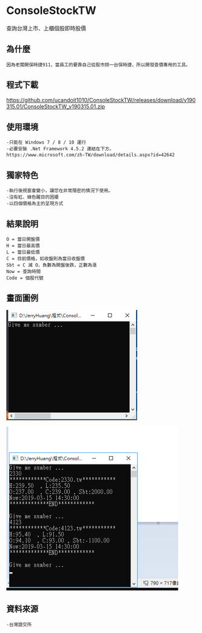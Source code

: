 # ConsoleStockTW
查詢台灣上市、上櫃個股即時股價

## 為什麼
```
因為老闆開保時捷911，當員工的要靠自己從股市撈一台保時捷，所以開發查價專用的工具。
```
## 程式下載

https://github.com/ucandoit1010/ConsoleStockTW/releases/download/v190315.01/ConsoleStockTW_v190315.01.zip

## 使用環境
```
-只能在 Windows 7 / 8 / 10 運行
-必要安裝 .Net Framework 4.5.2 連結在下方。
https://www.microsoft.com/zh-TW/download/details.aspx?id=42642
```

## 獨家特色
```
-執行後視窗會變小，讓您在非常隱密的情況下使用。
-沒有紅、綠色醒目的困擾
-以四個價格為主的呈現方式
```

## 結果說明
```
O = 當日開盤價
H = 當日最高價
L = 當日最低價
C = 目前價格，如收盤則為當日收盤價
Sbt = C 減 O，負數為開盤後跌，正數為漲
Now = 查詢時間
Code = 個股代號
```

## 畫面圖例
![執行後](https://github.com/ucandoit1010/ConsoleStockTW/blob/master/1start.png)

![執行後](https://github.com/ucandoit1010/ConsoleStockTW/blob/master/2query.png)

## 資料來源
```
-台灣證交所
```
